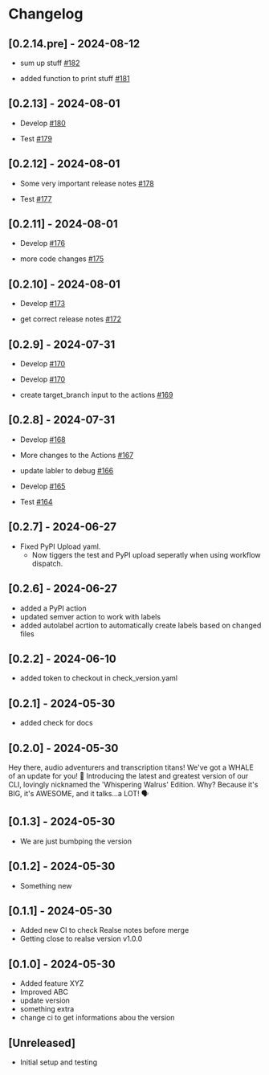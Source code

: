 # Changelog

## [0.2.14.pre] - 2024-08-12

- sum up stuff [#182](https://github.com/JSchmie/versioning-test-repo/pull/182)

- added function to print stuff [#181](https://github.com/JSchmie/versioning-test-repo/pull/181)



## [0.2.13] - 2024-08-01

- Develop [#180](https://github.com/JSchmie/versioning-test-repo/pull/180)

- Test [#179](https://github.com/JSchmie/versioning-test-repo/pull/179)



## [0.2.12] - 2024-08-01

- Some very important release notes [#178](https://github.com/JSchmie/versioning-test-repo/pull/178)

- Test [#177](https://github.com/JSchmie/versioning-test-repo/pull/177)




## [0.2.11] - 2024-08-01

- Develop [#176](https://github.com/JSchmie/versioning-test-repo/pull/176)

- more code changes [#175](https://github.com/JSchmie/versioning-test-repo/pull/175)

## [0.2.10] - 2024-08-01

- Develop [#173](https://github.com/JSchmie/versioning-test-repo/pull/173)

- get correct release notes [#172](https://github.com/JSchmie/versioning-test-repo/pull/172)

## [0.2.9] - 2024-07-31

- Develop [#170](https://github.com/JSchmie/versioning-test-repo/pull/170)

- Develop [#170](https://github.com/JSchmie/versioning-test-repo/pull/170)

- create target_branch input to the actions [#169](https://github.com/JSchmie/versioning-test-repo/pull/169)



## [0.2.8] - 2024-07-31

- Develop [#168](https://github.com/JSchmie/versioning-test-repo/pull/168)

- More changes to the Actions [#167](https://github.com/JSchmie/versioning-test-repo/pull/167)

- update labler to debug [#166](https://github.com/JSchmie/versioning-test-repo/pull/166)

- Develop [#165](https://github.com/JSchmie/versioning-test-repo/pull/165)

- Test [#164](https://github.com/JSchmie/versioning-test-repo/pull/164)

## [0.2.7] - 2024-06-27
- Fixed PyPI Upload yaml.
    - Now tiggers the test and PyPI upload seperatly when using workflow dispatch. 
## [0.2.6] - 2024-06-27

- added a PyPI action
- updated semver action to work with labels
- added autolabel acrtion to automatically create labels based on changed files

## [0.2.2] - 2024-06-10

- added token to checkout in check_version.yaml

## [0.2.1] - 2024-05-30

- added check for docs

## [0.2.0] - 2024-05-30

Hey there, audio adventurers and transcription titans! We've got a WHALE of an update for you! 🐋 Introducing the latest and greatest version of our CLI, lovingly nicknamed the 'Whispering Walrus' Edition. Why? Because it's BIG, it's AWESOME, and it talks...a LOT! 🗣️

## [0.1.3] - 2024-05-30

- We are just bumbping the version

## [0.1.2] - 2024-05-30

- Something new

## [0.1.1] - 2024-05-30

- Added new CI to check Realse notes before merge
- Getting close to realse version v1.0.0

## [0.1.0] - 2024-05-30

- Added feature XYZ
- Improved ABC
- update version
- something extra
- change ci to get informations abou the version

## [Unreleased]

- Initial setup and testing
